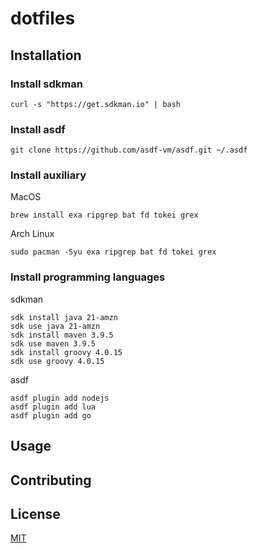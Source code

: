 # dotfiles



## Installation

### Install sdkman

```shell
curl -s "https://get.sdkman.io" | bash
```

### Install asdf

```shell
git clone https://github.com/asdf-vm/asdf.git ~/.asdf
```

### Install auxiliary

MacOS
```shell
brew install exa ripgrep bat fd tokei grex
```

Arch Linux
```shell
sudo pacman -Syu exa ripgrep bat fd tokei grex
```

### Install programming languages

sdkman
```shell
sdk install java 21-amzn
sdk use java 21-amzn
sdk install maven 3.9.5
sdk use maven 3.9.5
sdk install groovy 4.0.15
sdk use groovy 4.0.15
```

asdf
```shell
asdf plugin add nodejs
asdf plugin add lua
asdf plugin add go
```

## Usage



## Contributing



## License

[MIT](https://choosealicense.com/licenses/mit/)